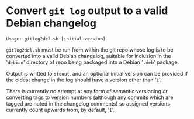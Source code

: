 Convert `git log` output to a valid Debian changelog
====================================================

```
Usage: gitlog2dcl.sh [initial-version]
```

`gitlog2dcl.sh` must be run from within the git repo whose log is to be
converted into a valid Debian changelog, suitable for inclusion in the
'`debian`' directory of repo being packaged into a Debian '`.deb`' package.

Output is writted to `stdout`, and an optional initial version can be provided
if the oldest change in the log should have a version other than '`1`'.

There is currently no attempt at any form of semantic versioning or converting
tags to version numbers (although any commits which are tagged are noted in the
changelog comments) so assigned versions currently count upwards from, by
default, '`1`'.

